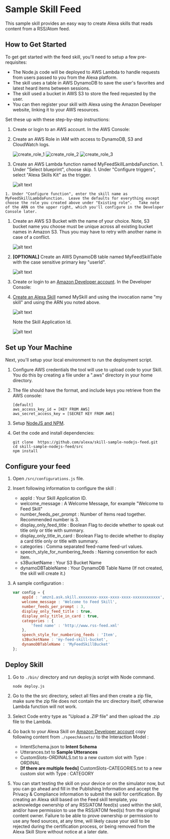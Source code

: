 # Sample Skill Feed

This sample skill provides an easy way to create Alexa skills that reads content from a RSS/Atom feed.

## How to Get Started

To get get started with the feed skill, you'll need to setup a few pre-requisites:


* The Node.js code will be deployed to AWS Lambda to handle requests from users passed to you from the Alexa platform.
* The skill uses a table in AWS DynamoDB to save the user's favorites and latest heard items between sessions.
* The skill used a bucket in AWS S3 to store the feed requested by the user.
* You can then register your skill with Alexa using the Amazon Developer website, linking it to your AWS resources.

Set these up with these step-by-step instructions:

1. Create or login to an AWS account. In the AWS Console:
  1. Create an AWS Role in IAM with access to DynamoDB, S3 and CloudWatch logs.

     ![create_role_1](https://s3.amazonaws.com/lantern-public-assets/sample-skill-nodejs-feed/aws-create-role-screenshot-1.PNG "AWS Create Role Screenshot 1")
     ![create_role_2](https://s3.amazonaws.com/lantern-public-assets/sample-skill-nodejs-feed/aws-create-role-screenshot-2.PNG "AWS Create Role Screenshot 2")
     ![create_role_3](https://s3.amazonaws.com/lantern-public-assets/sample-skill-nodejs-feed/aws-create-role-screenshot-3.PNG "AWS Create Role Screenshot 3")

  1. Create an AWS Lambda function named MyFeedSkillLambdaFunction.
    1. Under "Select blueprint", choose skip.
    1. Under "Configure triggers", select "Alexa Skills Kit" as the trigger.
  
     ![alt text](https://cloud.githubusercontent.com/assets/7671574/17451088/ff126618-5b18-11e6-8f46-fbfb9461ab80.png "AWS Lambda Create Trigger Screenshot")
     
    1. Under "Configure function", enter the skill name as MyFeedSkillLambdaFunction.  Leave the defaults for everything except choose the role you created above under "Existing role".   Take note of the ARN on the upper right, which you'll configure in the Developer Console later.

  1. Create an AWS S3 Bucket with the name of your choice. Note, S3 bucket name you choose must be unique across all existing bucket names in Amazon S3. Thus you may have to retry with another name in case of a conflict.

       ![alt text](https://s3.amazonaws.com/lantern-public-assets/sample-skill-nodejs-feed/aws-create-s3-bucket-screenshot-1.PNG "AWS DynamoDB Screenshot")

  1. **[OPTIONAL]** Create an AWS DynamoDB table named MyFeedSkillTable with the case sensitive primary key "userId".

     ![alt text](https://cloud.githubusercontent.com/assets/7671574/17307587/b80787f2-57ea-11e6-9be2-3df26e8e5947.png "AWS DynamoDB Screenshot")

1. Create or login to an [Amazon Developer account](https://developer.amazon.com).  In the Developer Console:
  1. [Create an Alexa Skill](https://developer.amazon.com/public/solutions/alexa/alexa-skills-kit/docs/developing-an-alexa-skill-as-a-lambda-function) named MySkill and using the invocation name "my skill" and using the ARN you noted above.

     ![alt text](https://cloud.githubusercontent.com/assets/7671574/17307653/13500166-57eb-11e6-844d-1083efa3dddb.png "Developer Portal Skill Information Screenshot")

     Note the Skill Application Id.

     ![alt text](https://cloud.githubusercontent.com/assets/7671574/17307655/167433a8-57eb-11e6-9951-822ad2243f11.png "Developer Portal Configuration Screenshot")



## Set up Your Machine

Next, you'll setup your local environment to run the deployment script.

1. Configure AWS credentials the tool will use to upload code to your Skill.  You do this by creating a file under a ".aws" directory in your home directory.

2. The file should have the format, and include keys you retrieve from the AWS console:

    ```
    [default]
    aws_access_key_id = [KEY FROM AWS]
    aws_secret_access_key = [SECRET KEY FROM AWS]
    ```

3.	Setup [NodeJS and NPM](https://nodejs.org/en/download/).

4.	Get the code and install dependencies:

    ```
    git clone  https://github.com/alexa/skill-sample-nodejs-feed.git
    cd skill-sample-nodejs-feed/src
    npm install
    ```

## Configure your feed

1. Open ```/src/configurations.js``` file.

2. Insert following information to configure the skill :

    * appId : Your Skill Application ID.
    * welcome_message : A Welcome Message, for example "Welcome to Feed Skill"
    * number_feeds_per_prompt : Number of Items read together. Recommended number is 3.
    * display_only_feed_title : Boolean Flag to decide whether to speak out title only or title with summary.
    * display_only_title_in_card : Boolean Flag to decide whether to display a card title only or title with summary.
    * categories : Comma separated feed-name feed-url values.
    * speech_style_for_numbering_feeds : Naming convention for each item.
    * s3BucketName : Your S3 Bucket Name
    * dynamoDBTableName : Your DynamoDB Table Name (If not created, the skill will create it.)


3. A sample configuration :

    ```javascript
    var config = {
        appId : 'amzn1.ask.skill.xxxxxxxx-xxxx-xxxx-xxxx-xxxxxxxxxxxx',
        welcome_message : 'Welcome to Feed Skill',
        number_feeds_per_prompt : 3,
        display_only_feed_title : true,
        display_only_title_in_card : true,
        categories : {
            'feed name' : 'http://www.rss-feed.xml'
        },
        speech_style_for_numbering_feeds : 'Item',
        s3BucketName : 'my-feed-skill-bucket',
        dynamoDBTableName : 'MyFeedSkillBucket'
    };
    ```

## Deploy Skill

1. Go to ```./bin/``` directory and run deploy.js script with Node command.
    ```
    node deploy.js
    ```
2. Go to the the src directory, select all files and then create a zip file, make sure the zip file does not contain the src directory itself, otherwise Lambda function will not work.

3. Select Code entry type as "Upload a .ZIP file" and then upload the .zip file to the Lambda.

4. Go back to your Alexa Skill on [Amazon Developer account](https://developer.amazon.com/edw/home.html#/skills/list) copy following content from ```./speechAssets/``` to the Interaction Model :
    * IntentSchema.json to **Intent Schema**
    * Utterances.txt to **Sample Utterances**
    * CustomSlots-ORDINALS.txt to a new custom slot with Type : ORDINAL
    * **[If there are multiple feeds]** CustomSlots-CATEGORIES.txt to a new custom slot with Type : CATEGORY

5. You can start testing the skill on your device or on the simulator now, but you can go ahead and fill in the Publishing Information and accept the Privacy & Compliance information to submit the skill for certification. By creating an Alexa skill based on the Feed skill template, you acknowledge ownership of any RSS/ATOM feed(s) used within the skill, and/or have permission to use the RSS/ATOM feed(s) from the original content owner. Failure to be able to prove ownership or permission to use any feed sources, at any time, will likely cause your skill to be rejected during the certification process, or being removed from the Alexa Skill Store without notice at a later date.
